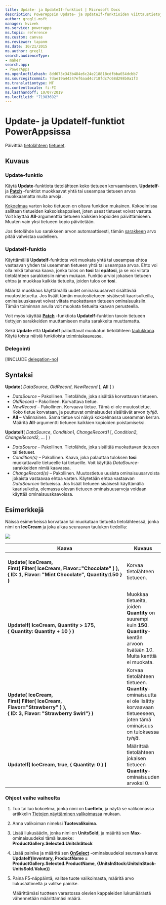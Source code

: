 ```yaml
---
title: Update- ja UpdateIf-funktiot | Microsoft Docs
description: PowerAppsin Update- ja UpdateIf-funktioiden viittaustietoja, kuten syntaksi ja esimerkkejä
author: gregli-msft
manager: kvivek
ms.service: powerapps
ms.topic: reference
ms.custom: canvas
ms.reviewer: tapanm
ms.date: 10/21/2015
ms.author: gregli
search.audienceType:
- maker
search.app:
- PowerApps
ms.openlocfilehash: 8dd673c343b484e6c24e218818cdfbba654dcbb7
ms.sourcegitcommit: 7dae19a44247ef6aad4c718fdc7c68d298b0a1f3
ms.translationtype: MT
ms.contentlocale: fi-FI
ms.lasthandoff: 10/07/2019
ms.locfileid: "71983692"
---
```

# <a name="update-and-updateif-functions-in-powerapps"></a>Update- ja UpdateIf-funktiot PowerAppsissa
Päivittää [tietolähteen](../working-with-data-sources.md) [tietueet](../working-with-tables.md#records).

## <a name="description"></a>Kuvaus
### <a name="update-function"></a>Update-funktio
Käytä **Update**-funktiota tietolähteen koko tietueen korvaamiseen. **UpdateIf**- ja **[Patch](function-patch.md)** -funktiot muokkaavat yhtä tai useampaa tietueen arvoa muokkaamatta muita arvoja.

[Kokoelmaa](../working-with-data-sources.md#collections) varten koko tietueen on oltava funktion mukainen. Kokoelmissa sallitaan tietueiden kaksoiskappaleet, joten useat tietueet voivat vastata. Voit käyttää **All**-argumenttia tietueen kaikkien kopioiden päivittämiseen. Muuten vain yksi tietueen kopio päivitetään.

Jos tietolähde luo sarakkeen arvon automaattisesti, tämän [sarakkeen](../working-with-tables.md#columns) arvo pitää vahvistaa uudelleen.

### <a name="updateif-function"></a>UpdateIf-funktio
Käyttämällä **UpdateIf**-funktiota voit muokata yhtä tai useampaa ehtoa vastaavan yhden tai useamman tietueen yhtä tai useampaa arvoa. Ehto voi olla mikä tahansa kaava, jonka tulos on **tosi** tai **epätosi**, ja se voi viitata tietolähteen sarakkeisiin nimen mukaan. Funktio arvioi jokaisen tietueen ehtoa ja muokkaa kaikkia tietueita, joiden tulos on **tosi**.  

Määritä muokkaus käyttämällä uudet ominaisuusarvot sisältävää muutostietuetta. Jos lisäät tämän muutostietueen sisäisesti kaarisulkeilla, ominaisuuskaavat voivat viitata muokattavan tietueen ominaisuuksiin. Tämän toiminnan avulla voit muokata tietueita kaavan perusteella.

Voit myös käyttää **[Patch](function-patch.md)** -funktiota **UpdateIf**-funktion tavoin tietueen tiettyjen sarakkeiden muuttamiseen muita sarakkeita muuttamatta.

Sekä **Update** että **UpdateIf** palauttavat muokatun tietolähteen [taulukkona](../working-with-tables.md). Käytä toista näistä funktioista [toimintakaavassa](../working-with-formulas-in-depth.md).

### <a name="delegation"></a>Delegointi
[!INCLUDE [delegation-no](../../../includes/delegation-no.md)]

## <a name="syntax"></a>Syntaksi
**Update**( *DataSource*, *OldRecord*, *NewRecord* [, **All** ] )

* *DataSource* – Pakollinen. Tietolähde, joka sisältää korvattavan tietueen.
* *OldRecord* – Pakollinen. Korvattava tietue.
* *NewRecord* – Pakollinen. Korvaava tietue. Tämä ei ole muutostietue. Koko tietue korvataan, ja puuttuvat ominaisuudet sisältävät arvon *tyhjä*.
* **All** – Valinnainen. Sama tietue voi näkyä kokoelmassa useamman kerran. Määritä **All**-argumentti tietueen kaikkien kopioiden poistamiseksi.

**UpdateIf**( *DataSource*, *Condition1*, *ChangeRecord1* [, *Condition2*, *ChangeRecord2*, ... ] )

* *DataSource* – Pakollinen. Tietolähde, joka sisältää muokattavan tietueen tai tietueet.
* *Condition(s)* – Pakollinen. Kaava, joka palauttaa tuloksen **tosi** muokattavalle tietueelle tai tietueille.  Voit käyttää *DataSource*-sarakkeiden nimiä kaavassa.  
* *ChangeRecord(s)* – Pakollinen.  Muutostietue uusista ominaisuusarvoista jokaista vastaavaa ehtoa varten. Käytetään ehtoa vastaavan *DataSourcen* tietueissa. Jos lisäät tietueen sisäisesti käyttämällä kaarisulkeita, olemassa olevan tietueen ominaisuusarvoja voidaan käyttää ominaisuuskaavoissa.

## <a name="examples"></a>Esimerkkejä
Näissä esimerkeissä korvataan tai muokataan tietueita tietolähteessä, jonka nimi on **IceCream** ja joka alkaa seuraavan taulukon tiedoilla:

![](media/function-update-updateif/icecream.png)

| Kaava | Kuvaus | Tulos |
| --- | --- | --- |
| **Update(&nbsp;IceCream,<br>First(&nbsp;Filter(&nbsp;IceCream,&nbsp;Flavor="Chocolate"&nbsp;)&nbsp;), {&nbsp;ID:&nbsp;1,&nbsp;Flavor:&nbsp;"Mint&nbsp;Chocolate",&nbsp;Quantity:150&nbsp;} )** |Korvaa tietolähteen tietueen. |<style> img { max-width: none } </style> ![](media/function-update-updateif/icecream-mint.png)<br><br>**IceCream**-tietolähdettä on muokattu. |
| **UpdateIf(&nbsp;IceCream, Quantity > 175, {&nbsp;Quantity:&nbsp;Quantity&nbsp;+&nbsp;10&nbsp;} )** |Muokkaa tietueita, joiden **Quantity** on suurempi kuin **150**.  **Quantity**-kentän arvoon lisätään 10. Muita kenttiä ei muokata. |![](media/function-update-updateif/icecream-mint-plus10.png)<br><br>**IceCream**-tietolähdettä on muokattu. |
| **Update(&nbsp;IceCream,<br>First(&nbsp;Filter(&nbsp;IceCream, Flavor="Strawberry"&nbsp;)&nbsp;),<br>{&nbsp;ID:&nbsp;3, Flavor:&nbsp;"Strawberry Swirl"} )** |Korvaa tietolähteen tietueen. **Quantity**-ominaisuutta ei ole lisätty korvaavaan tietueeseen, joten tämä ominaisuus on tuloksessa *tyhjä*. |![](media/function-update-updateif/icecream-mint-swirl.png)<br><br>**IceCream**-tietolähdettä on muokattu. |
| **UpdateIf(&nbsp;IceCream, true, {&nbsp;Quantity:&nbsp;0&nbsp;} )** |Määrittää tietolähteen jokaisen tietueen **Quantity**-ominaisuuden arvoksi 0. |![ ](./media/function-update-updateif/icecream-mint-zero.png)<br> <br>**IceCream**-tietolähdettä on muokattu. |

### <a name="step-by-step"></a>Ohjeet vaihe vaiheelta
1. Tuo tai luo kokoelma, jonka nimi on **Luettelo**, ja näytä se valikoimassa artikkelin [Tietojen näyttäminen valikoimassa](../show-images-text-gallery-sort-filter.md) mukaan.
2. Anna valikoiman nimeksi **Tuotevalikoima**.
3. Lisää liukusäädin, jonka nimi on **UnitsSold**, ja määritä sen **Max**-ominaisuudeksi tämä lauseke:<br>**ProductGallery.Selected.UnitsInStock**
4. Lisää painike ja määritä sen **[OnSelect](../controls/properties-core.md)** -ominaisuudeksi seuraava kaava:<br>**UpdateIf(Inventory, ProductName = ProductGallery.Selected.ProductName, {UnitsInStock:UnitsInStock-UnitsSold.Value})**
5. Paina F5-näppäintä, valitse tuote valikoimasta, määritä arvo liukusäätimellä ja valitse painike.
   
    Määrittämäsi tuotteen varastossa olevien kappaleiden lukumäärästä vähennetään määrittämäsi määrä.

